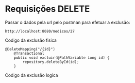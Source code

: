 # Requisições DELETE

Passar o dados pela url pelo postman para efetuar a exclusão:
````
http://localhost:8080/medicos/27
````
Codigo da exclusão fisica
````
@DeleteMapping("/{id}")
    @Transactional
    public void excluir(@PathVariable Long id) {
        repository.deleteById(id);
    }
````

Codigo da exclusão logica
````
````
